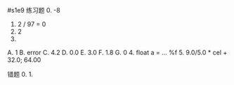 #s1e9
练习题
0. -8
1. 2 / 97 = 0
2. 2
3. 
 A. 1
 B. error
 C. 4.2
 D. 0.0
 E. 3.0
 F. 1.8
 G. 0
4. float a = ...
   %f
5. 9.0/5.0 * cel + 32.0;
   64.00

错题
0. 
1. 
